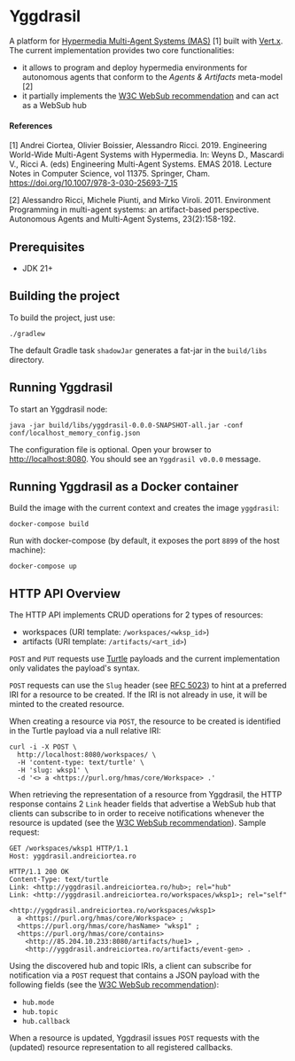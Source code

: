 # Yggdrasil

A platform for [Hypermedia Multi-Agent Systems (MAS)](https://hyperagents.org/) [1] built with
[Vert.x](https://vertx.io/). The current implementation provides two core functionalities:

* it allows to program and deploy hypermedia environments for autonomous agents that conform to the
  _Agents & Artifacts_ meta-model [2]
* it partially implements the [W3C WebSub recommendation](https://www.w3.org/TR/2018/REC-websub-20180123/)
  and can act as a WebSub hub

#### References

[1] Andrei Ciortea, Olivier Boissier, Alessandro Ricci. 2019. Engineering World-Wide Multi-Agent Systems
with Hypermedia. In: Weyns D., Mascardi V., Ricci A. (eds) Engineering Multi-Agent Systems. EMAS 2018.
Lecture Notes in Computer Science, vol 11375. Springer, Cham. https://doi.org/10.1007/978-3-030-25693-7_15

[2] Alessandro Ricci, Michele Piunti, and Mirko Viroli. 2011. Environment Programming in multi-agent
systems: an artifact-based perspective. Autonomous Agents and Multi-Agent Systems, 23(2):158-192.


## Prerequisites

* JDK 21+

## Building the project

To build the project, just use:

```shell
./gradlew
```

The default Gradle task `shadowJar` generates a fat-jar in the `build/libs` directory.


## Running Yggdrasil

To start an Yggdrasil node:

```shell
java -jar build/libs/yggdrasil-0.0.0-SNAPSHOT-all.jar -conf conf/localhost_memory_config.json
```

The configuration file is optional. Open your browser to
[http://localhost:8080](http://localhost:8080). You should see an `Yggdrasil v0.0.0` message.

## Running Yggdrasil as a Docker container

Build the image with the current context and creates the image `yggdrasil`:

```shell
docker-compose build
```

Run with docker-compose (by default, it exposes the port `8899` of the host machine):

```shell
docker-compose up
```

## HTTP API Overview

The HTTP API implements CRUD operations for 2 types of resources:

* workspaces (URI template: `/workspaces/<wksp_id>`)
* artifacts (URI template: `/artifacts/<art_id>`)

`POST` and `PUT` requests use [Turtle](http://www.w3.org/TR/2014/REC-turtle-20140225/) payloads
and the current implementation only validates the payload's syntax.

`POST` requests can use the `Slug` header (see [RFC 5023](https://tools.ietf.org/html/rfc5023#section-9.7))
to hint at a preferred IRI for a resource to be created. If the IRI is not already in use, it will
be minted to the created resource.

When creating a resource via `POST`, the resource to be created is identified in the Turtle payload
via a null relative IRI:

```shell
curl -i -X POST \
  http://localhost:8080/workspaces/ \
  -H 'content-type: text/turtle' \
  -H 'slug: wksp1' \
  -d '<> a <https://purl.org/hmas/core/Workspace> .'
```

When retrieving the representation of a resource from Yggdrasil, the HTTP response contains 2 `Link`
header fields that advertise a WebSub hub that clients can subscribe to in order to receive
notifications whenever the resource is updated (see the
[W3C WebSub recommendation](https://www.w3.org/TR/2018/REC-websub-20180123/)).
Sample request:

```shell
GET /workspaces/wksp1 HTTP/1.1
Host: yggdrasil.andreiciortea.ro

HTTP/1.1 200 OK
Content-Type: text/turtle
Link: <http://yggdrasil.andreiciortea.ro/hub>; rel="hub"
Link: <http://yggdrasil.andreiciortea.ro/workspaces/wksp1>; rel="self"

<http://yggdrasil.andreiciortea.ro/workspaces/wksp1>
  a <https://purl.org/hmas/core/Workspace> ;
  <https://purl.org/hmas/core/hasName> "wksp1" ;
  <https://purl.org/hmas/core/contains>
    <http://85.204.10.233:8080/artifacts/hue1> ,
    <http://yggdrasil.andreiciortea.ro/artifacts/event-gen> .
```

Using the discovered hub and topic IRIs, a client can subscribe for notification via a `POST` request
that contains a JSON payload with the following fields (see the
[W3C WebSub recommendation](https://www.w3.org/TR/2018/REC-websub-20180123/)):

 * `hub.mode`
 * `hub.topic`
 * `hub.callback`

When a resource is updated, Yggdrasil issues `POST` requests with the (updated) resource
representation to all registered callbacks.

